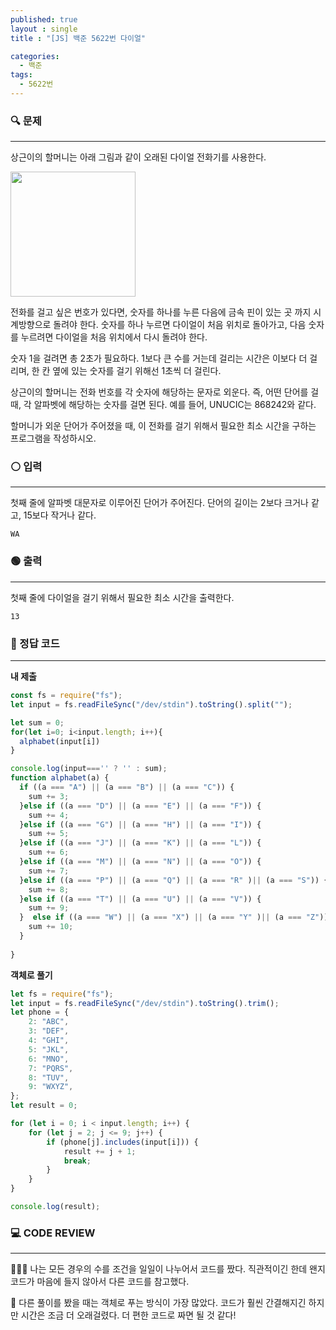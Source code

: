```yaml
---
published: true
layout : single
title : "[JS] 백준 5622번 다이얼"

categories:
  - 백준
tags:
  - 5622번
---
```


### 🔍 문제
----
상근이의 할머니는 아래 그림과 같이 오래된 다이얼 전화기를 사용한다.

<img src="https://upload.acmicpc.net/9c88dd24-3a4c-4a09-bc50-e6496958214d/-/preview/" width="200" height="200"/>

전화를 걸고 싶은 번호가 있다면, 숫자를 하나를 누른 다음에 금속 핀이 있는 곳 까지 시계방향으로 돌려야 한다. 숫자를 하나 누르면 다이얼이 처음 위치로 돌아가고, 다음 숫자를 누르려면 다이얼을 처음 위치에서 다시 돌려야 한다.

숫자 1을 걸려면 총 2초가 필요하다. 1보다 큰 수를 거는데 걸리는 시간은 이보다 더 걸리며, 한 칸 옆에 있는 숫자를 걸기 위해선 1초씩 더 걸린다.

상근이의 할머니는 전화 번호를 각 숫자에 해당하는 문자로 외운다. 즉, 어떤 단어를 걸 때, 각 알파벳에 해당하는 숫자를 걸면 된다. 예를 들어, UNUCIC는 868242와 같다.

할머니가 외운 단어가 주어졌을 때, 이 전화를 걸기 위해서 필요한 최소 시간을 구하는 프로그램을 작성하시오.
### ⚪ 입력
----
첫째 줄에 알파벳 대문자로 이루어진 단어가 주어진다. 단어의 길이는 2보다 크거나 같고, 15보다 작거나 같다.
```
WA
```
### 🟢 출력
----
첫째 줄에 다이얼을 걸기 위해서 필요한 최소 시간을 출력한다.
```
13
```
### 📝 정답 코드
---
**내 제출**
```javascript
const fs = require("fs");
let input = fs.readFileSync("/dev/stdin").toString().split("");

let sum = 0;
for(let i=0; i<input.length; i++){
  alphabet(input[i])
}

console.log(input==='' ? '' : sum);
function alphabet(a) {
  if ((a === "A") || (a === "B") || (a === "C")) {
    sum += 3;
  }else if ((a === "D") || (a === "E") || (a === "F")) {
    sum += 4;
  }else if ((a === "G") || (a === "H") || (a === "I")) {
    sum += 5;
  }else if ((a === "J") || (a === "K") || (a === "L")) {
    sum += 6;
  }else if ((a === "M") || (a === "N") || (a === "O")) {
    sum += 7;
  }else if ((a === "P") || (a === "Q") || (a === "R" )|| (a === "S")) {
    sum += 8;
  }else if ((a === "T") || (a === "U") || (a === "V")) {
    sum += 9;
  }  else if ((a === "W") || (a === "X") || (a === "Y" )|| (a === "Z")) {
    sum += 10;
  } 
  
}
```
**객체로 풀기**
```javascript
let fs = require("fs");
let input = fs.readFileSync("/dev/stdin").toString().trim();
let phone = {
	2: "ABC",
	3: "DEF",
	4: "GHI",
	5: "JKL",
	6: "MNO",
	7: "PQRS",
	8: "TUV",
	9: "WXYZ",
};
let result = 0;

for (let i = 0; i < input.length; i++) {
	for (let j = 2; j <= 9; j++) {
		if (phone[j].includes(input[i])) {
			result += j + 1;
			break;
		}
	}
}

console.log(result);
```
### 💻 CODE REVIEW 
---
💁🏻‍♀️ 나는 모든 경우의 수를 조건을 일일이 나누어서 코드를 짰다. 직관적이긴 한데 왠지 코드가 마음에 들지 않아서 다른 코드를 참고했다.

📝 다른 풀이를 봤을 때는 객체로 푸는 방식이 가장 많았다. 코드가 훨씬 간결해지긴 하지만 시간은 조금 더 오래걸렸다. 더 편한 코드로 짜면 될 것 같다!